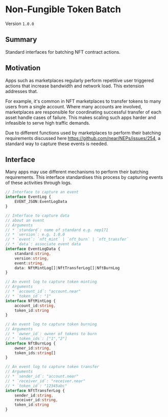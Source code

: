 # Non-Fungible Token Batch

Version `1.0.0`

## Summary

Standard interfaces for batching NFT contract actions.

## Motivation

Apps such as marketplaces regularly perform repetitive user triggered actions that increase bandwidth and network load.
This extension addresses that.

For example, it's common in NFT marketplaces to transfer tokens to many users from a single account. Where many accounts
are involved, marketplaces are responsible for coordinating successful transfer of each asset handle cases of failure.
This makes scaling such apps harder and infeasible to serve high traffic demands.

Due to different functions used by marketplaces to perform their
batching requirements discussed here https://github.com/near/NEPs/issues/254,
a standard way to capture these events is needed.

## Interface

Many apps may use different mechanisms to perform their batching
requirements. This interface standardises this process by capturing
events of these activities through logs.

```ts
// Interface to capture an event
interface EventLog {
    EVENT_JSON:EventLogData
}

// Interface to capture data 
// about an event
// Arguments
// * `standard`: name of standard e.g. nep171
// * `version`: e.g. 1.0.0
// * `event`: `nft_mint` | `nft_burn` | `nft_transfer`
// * `data`: associate event data
interface EventLogData {
    standard:string,
    version:string,
    event:string,
    data: NftMintLog[]|NftTransferLog[]|NftBurnLog
}

// An event log to capture token minting
// Arguments
// * `account_id`: "account.near"
// * `token_id`: "1"
interface NftMintLog {
    account_id:string,
    token_id:string
}

// An event log to capture token burning
// Arguments
// * `owner_id`: owner of tokens to burn
// * `token_ids`: ["1","2"]
interface NftBurnLog {
    owner_id:string,
    token_ids:string[]
}

// An event log to capture token transfer
// Arguments
// * `sender_id`: "account.near"
// * `receiver_id`: "receiver.near"
// * `token_id`: "12345abc"
interface NftTransferLog {
    sender_id:string,
    receiver_id:string,
    token_id:string
}
```
